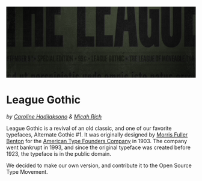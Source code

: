 ![League Gothic](https://github.com/theleagueof/league-gothic/raw/master/images/league-gothic-1.png)

League Gothic
=============
_by [Caroline Hadilaksono](http://www.hadilaksono.com) & [Micah Rich](http://micahrich.com)_

League Gothic is a revival of an old classic, and one of our favorite typefaces, Alternate Gothic #1. It was originally designed by [Morris Fuller Benton](http://en.wikipedia.org/wiki/Morris_Fuller_Benton) for the [American Type Founders Company](http://en.wikipedia.org/wiki/American_Type_Founders) in 1903. The company went bankrupt in 1993, and since the original typeface was created before 1923, the typeface is in the public domain.

We decided to make our own version, and contribute it to the Open Source Type Movement.